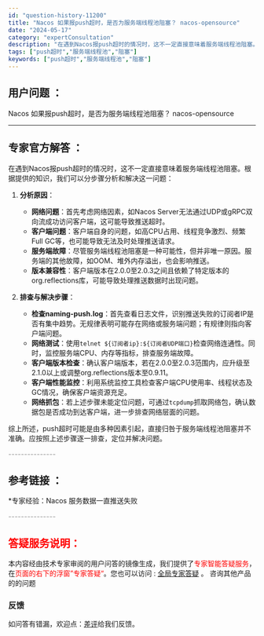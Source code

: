```yaml
---
id: "question-history-11200"
title: "Nacos 如果报push超时，是否为服务端线程池阻塞？ nacos-opensource"
date: "2024-05-17"
category: "expertConsultation"
description: "在遇到Nacos报push超时的情况时，这不一定直接意味着服务端线程池阻塞。根据提供的知识，我们可以分步骤分析和解决这一问题：1. **分析原因**：   - **网络问题**：首先考虑网络因素，如Nacos Server无法通过UDP或gRPC双向流成功访问客户端，这可能导致推送超时。   - *"
tags: ["push超时","服务端线程池","阻塞"]
keywords: ["push超时","服务端线程池","阻塞"]
---
```


## 用户问题 ： 
 Nacos 如果报push超时，是否为服务端线程池阻塞？ nacos-opensource 

---------------
## 专家官方解答 ：

在遇到Nacos报push超时的情况时，这不一定直接意味着服务端线程池阻塞。根据提供的知识，我们可以分步骤分析和解决这一问题：

1. **分析原因**：
   - **网络问题**：首先考虑网络因素，如Nacos Server无法通过UDP或gRPC双向流成功访问客户端，这可能导致推送超时。
   - **客户端问题**：客户端自身的问题，如高CPU占用、线程竞争激烈、频繁Full GC等，也可能导致无法及时处理推送请求。
   - **服务端故障**：尽管服务端线程池阻塞是一种可能性，但并非唯一原因。服务端的其他故障，如OOM、堆外内存溢出，也会影响推送。
   - **版本兼容性**：客户端版本在2.0.0至2.0.3之间且依赖了特定版本的org.reflections库，可能导致处理推送数据时出现问题。

2. **排查与解决步骤**：
   - **检查naming-push.log**：首先查看日志文件，识别推送失败的订阅者IP是否有集中趋势。无规律表明可能存在网络或服务端问题；有规律则指向客户端问题。
   - **网络测试**：使用`telnet ${订阅者ip}:${订阅者UDP端口}`检查网络连通性。同时，监控服务端CPU、内存等指标，排查服务端故障。
   - **客户端版本检查**：确认客户端版本，若在2.0.0至2.0.3范围内，应升级至2.1.0以上或调整org.reflections版本至0.9.11。
   - **客户端性能监控**：利用系统监控工具检查客户端CPU使用率、线程状态及GC情况，确保客户端资源充足。
   - **网络抓包**：若上述步骤未能定位问题，可通过`tcpdump`抓取网络包，确认数据包是否成功到达客户端，进一步排查网络层面的问题。

综上所述，push超时可能是由多种因素引起，直接归咎于服务端线程池阻塞并不准确。应按照上述步骤逐一排查，定位并解决问题。


<font color="#949494">---------------</font> 


## 参考链接 ：

*专家经验：Nacos 服务数据一直推送失败 


 <font color="#949494">---------------</font> 
 


## <font color="#FF0000">答疑服务说明：</font> 

本内容经由技术专家审阅的用户问答的镜像生成，我们提供了<font color="#FF0000">专家智能答疑服务</font>，在<font color="#FF0000">页面的右下的浮窗”专家答疑“</font>。您也可以访问 : [全局专家答疑](https://opensource.alibaba.com/chatBot) 。 咨询其他产品的的问题

### 反馈
如问答有错漏，欢迎点：[差评](https://ai.nacos.io/user/feedbackByEnhancerGradePOJOID?enhancerGradePOJOId=13739)给我们反馈。
